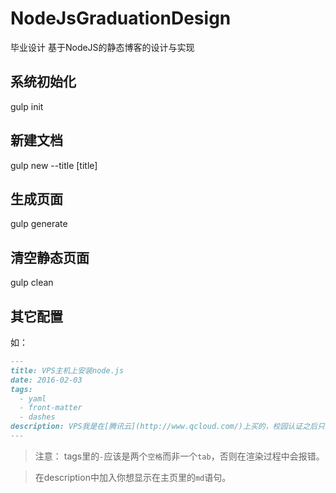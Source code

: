 # NodeJsGraduationDesign
毕业设计 基于NodeJS的静态博客的设计与实现

## 系统初始化
gulp init

## 新建文档
gulp new --title [title]

## 生成页面
gulp generate

## 清空静态页面
gulp clean

## 其它配置
如：
``` md
---
title: VPS主机上安装node.js
date: 2016-02-03
tags:
  - yaml
  - front-matter
  - dashes
description: VPS我是在[腾讯云](http://www.qcloud.com/)上买的，校园认证之后只要**￥1/月**，挺划算的。
---
```
> 注意： tags里的`-`应该是两个`空格`而非一个`tab`，否则在渲染过程中会报错。

> 在description中加入你想显示在主页里的`md`语句。